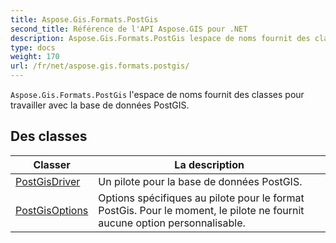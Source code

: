 ```yaml
---
title: Aspose.Gis.Formats.PostGis
second_title: Référence de l'API Aspose.GIS pour .NET
description: Aspose.Gis.Formats.PostGis lespace de noms fournit des classes pour travailler avec la base de données PostGIS.
type: docs
weight: 170
url: /fr/net/aspose.gis.formats.postgis/
---
```

`Aspose.Gis.Formats.PostGis` l'espace de noms fournit des classes pour travailler avec la base de données PostGIS.

## Des classes

| Classer | La description |
| --- | --- |
| [PostGisDriver](./postgisdriver/) | Un pilote pour la base de données PostGIS. |
| [PostGisOptions](./postgisoptions/) | Options spécifiques au pilote pour le format PostGis. Pour le moment, le pilote ne fournit aucune option personnalisable. |


